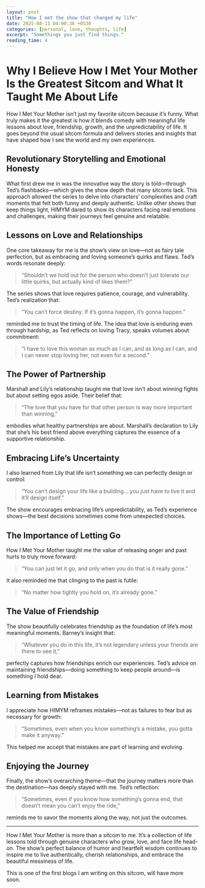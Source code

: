 ```yaml
---
layout: post
title: "How I met the show that changed my life"
date: 2025-08-11 04:00:36 +0530
categories: [personal, love, thoughts, life]
excerpt: "Somethings you just find things."
reading_time: 4
---
```


# Why I Believe How I Met Your Mother Is the Greatest Sitcom and What It Taught Me About Life

How I Met Your Mother isn’t just my favorite sitcom because it’s funny. What truly makes it the greatest is how it blends comedy with meaningful life lessons about love, friendship, growth, and the unpredictability of life. It goes beyond the usual sitcom formula and delivers stories and insights that have shaped how I see the world and my own experiences.

## Revolutionary Storytelling and Emotional Honesty

What first drew me in was the innovative way the story is told—through Ted’s flashbacks—which gives the show depth that many sitcoms lack. This approach allowed the series to delve into characters’ complexities and craft moments that felt both funny and deeply authentic. Unlike other shows that keep things light, HIMYM dared to show its characters facing real emotions and challenges, making their journeys feel genuine and relatable.

## Lessons on Love and Relationships

One core takeaway for me is the show’s view on love—not as fairy tale perfection, but as embracing and loving someone’s quirks and flaws. Ted’s words resonate deeply:

> “Shouldn’t we hold out for the person who doesn’t just tolerate our little quirks, but actually kind of likes them?”

The series shows that love requires patience, courage, and vulnerability. Ted’s realization that:

> “You can’t force destiny. If it’s gonna happen, it’s gonna happen.”

reminded me to trust the timing of life. The idea that love is enduring even through hardship, as Ted reflects on loving Tracy, speaks volumes about commitment:

> “I have to love this woman as much as I can, and as long as I can, and I can never stop loving her, not even for a second.”

## The Power of Partnership

Marshall and Lily’s relationship taught me that love isn’t about winning fights but about setting egos aside. Their belief that:

> “The love that you have for that other person is way more important than winning,”

embodies what healthy partnerships are about. Marshall’s declaration to Lily that she’s his best friend above everything captures the essence of a supportive relationship.

## Embracing Life’s Uncertainty

I also learned from Lily that life isn’t something we can perfectly design or control:

> “You can’t design your life like a building... you just have to live it and it’ll design itself.”

The show encourages embracing life’s unpredictability, as Ted’s experience shows—the best decisions sometimes come from unexpected choices.

## The Importance of Letting Go

How I Met Your Mother taught me the value of releasing anger and past hurts to truly move forward:

> “You can just let it go, and only when you do that is it really gone.”

It also reminded me that clinging to the past is futile:

> “No matter how tightly you hold on, it’s already gone.”

## The Value of Friendship

The show beautifully celebrates friendship as the foundation of life’s most meaningful moments. Barney’s insight that:

> “Whatever you do in this life, it’s not legendary unless your friends are there to see it,”

perfectly captures how friendships enrich our experiences. Ted’s advice on maintaining friendships—doing something to keep people around—is something I hold dear.

## Learning from Mistakes

I appreciate how HIMYM reframes mistakes—not as failures to fear but as necessary for growth:

> “Sometimes, even when you know something’s a mistake, you gotta make it anyway.”

This helped me accept that mistakes are part of learning and evolving.

## Enjoying the Journey

Finally, the show’s overarching theme—that the journey matters more than the destination—has deeply stayed with me. Ted’s reflection:

> “Sometimes, even if you know how something’s gonna end, that doesn’t mean you can’t enjoy the ride,”

reminds me to savor the moments along the way, not just the outcomes.

***

How I Met Your Mother is more than a sitcom to me. It’s a collection of life lessons told through genuine characters who grow, love, and face life head-on. The show’s perfect balance of humor and heartfelt wisdom continues to inspire me to live authentically, cherish relationships, and embrace the beautiful messiness of life.

This is one of the first blogs I am writing on this sitcom, will have more soon.
